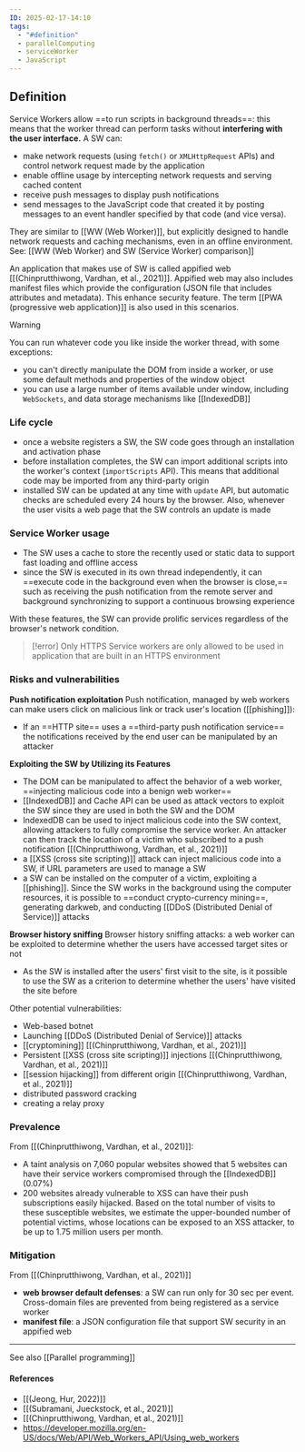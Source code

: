 ```yaml
---
ID: 2025-02-17-14:10
tags:
  - "#definition"
  - parallelComputing
  - serviceWorker
  - JavaScript
---
```

## Definition

Service Workers allow ==to run scripts in background threads==: this means that the worker thread can perform tasks without **interfering with the user interface.** A SW can:
- make network requests (using `fetch()` or `XMLHttpRequest` APIs) and control network request made by the application
- enable offline usage by intercepting network requests and serving cached content
- receive push messages to display push notifications
- send messages to the JavaScript code that created it by posting messages to an event handler specified by that code (and vice versa).

They are similar to [[WW (Web Worker)]], but explicitly designed to handle network requests and caching mechanisms, even in an offline environment. See: [[WW (Web Worker) and SW (Service Worker) comparison]] 

An application that makes use of SW is called appified web [[(Chinprutthiwong, Vardhan, et al., 2021)]]. Appified web may also includes manifest files which provide the configuration (JSON file that includes attributes and metadata). This enhance security feature. The term [[PWA (progressive web application)]] is also used in this scenarios.

> [!WARNING]
> You can run whatever code you like inside the worker thread, with some exceptions:
> - you can't directly manipulate the DOM from inside a worker, or use some default methods and properties of the window object
> - you can use a large number of items available under window, including `WebSockets`, and data storage mechanisms like [[IndexedDB]]

### Life cycle

- once a website registers a SW, the SW code goes through an installation and activation phase
- before installation completes, the SW can import additional scripts into the worker's context (`importScripts` API). This means that additional code may be imported from any third-party origin
- installed SW can be updated at any time with `update` API, but automatic checks are scheduled every 24 hours by the browser. Also, whenever the user visits a web page that the SW controls an update is made

### Service Worker usage

- The SW uses a cache to store the recently used or static data to support fast loading and offline access
- since the SW is executed in its own thread independently, it can ==execute code in the background even when the browser is close,== such as receiving the push notification from the remote server and background synchronizing to support a continuous browsing experience

With these features, the SW can provide prolific services regardless of the browser's network condition.

> [!error] Only HTTPS
> Service workers are only allowed to be used in application that are built in an HTTPS environment


### Risks and vulnerabilities

**Push notification exploitation**
Push notification, managed by web workers can make users click on malicious link or track user's location ([[phishing]]):
- If an ==HTTP site== uses a ==third-party push notification service== the notifications received by the end user can be manipulated by an attacker

**Exploiting the SW by Utilizing its Features**
- The DOM can be manipulated to affect the behavior of a web worker, ==injecting malicious code into a benign web worker==
- [[IndexedDB]] and Cache API can be used as attack vectors to exploit the SW since they are used in both the SW and the DOM
- IndexedDB can be used to inject malicious code into the SW context, allowing attackers to fully compromise the service worker. An attacker can then track the location of a victim who subscribed to a push notification [[(Chinprutthiwong, Vardhan, et al., 2021)]]
- a [[XSS (cross site scripting)]] attack can inject malicious code into a SW, if URL parameters are used to manage a SW
- a SW can be installed on the computer of a victim, exploiting a [[phishing]]. Since the SW works in the background using the computer resources, it is possible to ==conduct crypto-currency mining==, generating darkweb, and conducting [[DDoS (Distributed Denial of Service)]] attacks

**Browser history sniffing**
Browser history sniffing attacks: a web worker can be exploited to determine whether the users have accessed target sites or not
- As the SW is installed after the users' first visit to the site, is it possible to use the SW as a criterion to determine whether the users' have visited the site before

Other potential vulnerabilities:
- Web-based botnet
- Launching [[DDoS (Distributed Denial of Service)]] attacks
- [[cryptomining]] [[(Chinprutthiwong, Vardhan, et al., 2021)]]
- Persistent [[XSS (cross site scripting)]] injections [[(Chinprutthiwong, Vardhan, et al., 2021)]]
- [[session hijacking]] from different origin [[(Chinprutthiwong, Vardhan, et al., 2021)]]
- distributed password cracking
- creating a relay proxy

### Prevalence

From [[(Chinprutthiwong, Vardhan, et al., 2021)]]:
- A taint analysis on 7,060 popular websites showed that 5 websites can have their service workers compromised through the [[IndexedDB]] (0.07%)
- 200 websites already vulnerable to XSS can have their push subscriptions easily hijacked. Based on the total number of visits to these susceptible websites, we estimate the upper-bounded number of potential victims, whose locations can be exposed to an XSS attacker, to be up to 1.75 million users per month.

### Mitigation

From [[(Chinprutthiwong, Vardhan, et al., 2021)]]
- **web browser default defenses**: a SW can run only for 30 sec per event. Cross-domain files are prevented from being registered as a service worker
- **manifest file**: a JSON configuration file that support SW security in an appified web

---

See also [[Parallel programming]]
#### References
- [[(Jeong, Hur, 2022)]]
- [[(Subramani, Jueckstock, et al., 2021)]]
- [[(Chinprutthiwong, Vardhan, et al., 2021)]]
- https://developer.mozilla.org/en-US/docs/Web/API/Web_Workers_API/Using_web_workers
